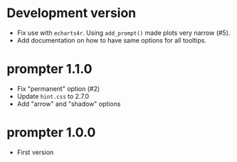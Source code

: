 # Development version

* Fix use with `echarts4r`. Using `add_prompt()` made plots very narrow (#5).
* Add documentation on how to have same options for all tooltips.

# prompter 1.1.0

* Fix "permanent" option (#2)
* Update `hint.css` to 2.7.0
* Add "arrow" and "shadow" options

# prompter 1.0.0

* First version

